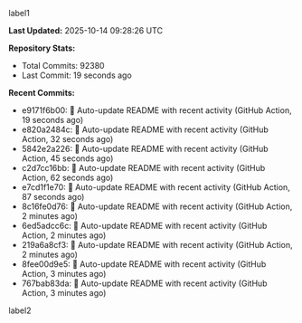 
label1 
<!-- ACTIVITY_START -->
**Last Updated:** 2025-10-14 09:28:26 UTC

**Repository Stats:**
- Total Commits: 92380
- Last Commit: 19 seconds ago

**Recent Commits:**
- e9171f6b00: 🤖 Auto-update README with recent activity (GitHub Action, 19 seconds ago)
- e820a2484c: 🤖 Auto-update README with recent activity (GitHub Action, 32 seconds ago)
- 5842e2a226: 🤖 Auto-update README with recent activity (GitHub Action, 45 seconds ago)
- c2d7cc16bb: 🤖 Auto-update README with recent activity (GitHub Action, 62 seconds ago)
- e7cd1f1e70: 🤖 Auto-update README with recent activity (GitHub Action, 87 seconds ago)
- 8c16fe0d76: 🤖 Auto-update README with recent activity (GitHub Action, 2 minutes ago)
- 6ed5adcc6c: 🤖 Auto-update README with recent activity (GitHub Action, 2 minutes ago)
- 219a6a8cf3: 🤖 Auto-update README with recent activity (GitHub Action, 2 minutes ago)
- 8fee00d9e5: 🤖 Auto-update README with recent activity (GitHub Action, 3 minutes ago)
- 767bab83da: 🤖 Auto-update README with recent activity (GitHub Action, 3 minutes ago)
<!-- ACTIVITY_END -->

label2
